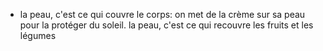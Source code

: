 - la peau, c'est ce qui couvre le corps: on met de la crème sur sa peau pour la protéger du soleil.
  la peau, c'est ce qui recouvre les fruits et les légumes
